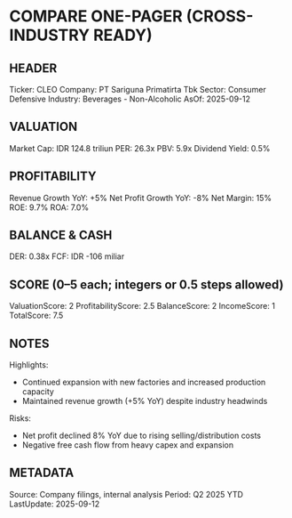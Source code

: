 # COMPARE ONE-PAGER (CROSS-INDUSTRY READY)

## HEADER
Ticker: CLEO
Company: PT Sariguna Primatirta Tbk
Sector: Consumer Defensive
Industry: Beverages - Non-Alcoholic
AsOf: 2025-09-12

## VALUATION
Market Cap: IDR 124.8 triliun
PER: 26.3x
PBV: 5.9x
Dividend Yield: 0.5%

## PROFITABILITY
Revenue Growth YoY: +5%
Net Profit Growth YoY: -8%
Net Margin: 15%
ROE: 9.7%
ROA: 7.0%

## BALANCE & CASH
DER: 0.38x
FCF: IDR -106 miliar

## SCORE (0–5 each; integers or 0.5 steps allowed)
ValuationScore: 2
ProfitabilityScore: 2.5
BalanceScore: 2
IncomeScore: 1
TotalScore: 7.5

## NOTES
Highlights:
- Continued expansion with new factories and increased production capacity
- Maintained revenue growth (+5% YoY) despite industry headwinds

Risks:
- Net profit declined 8% YoY due to rising selling/distribution costs
- Negative free cash flow from heavy capex and expansion

## METADATA
Source: Company filings, internal analysis
Period: Q2 2025 YTD
LastUpdate: 2025-09-12